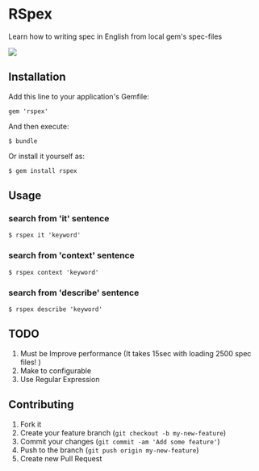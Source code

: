 # RSpex

Learn how to writing spec in English from local gem's spec-files  

![](https://dl.dropboxusercontent.com/u/10198795/rspex_screenshot.png)

## Installation

Add this line to your application's Gemfile:

    gem 'rspex'

And then execute:

    $ bundle

Or install it yourself as:

    $ gem install rspex

## Usage

### search from 'it' sentence

    $ rspex it 'keyword'


### search from 'context' sentence

    $ rspex context 'keyword'


### search from 'describe' sentence

    $ rspex describe 'keyword'


## TODO

1. Must be Improve performance (It takes 15sec with loading 2500 spec files! )
2. Make to configurable
3. Use Regular Expression

## Contributing

1. Fork it
2. Create your feature branch (`git checkout -b my-new-feature`)
3. Commit your changes (`git commit -am 'Add some feature'`)
4. Push to the branch (`git push origin my-new-feature`)
5. Create new Pull Request
